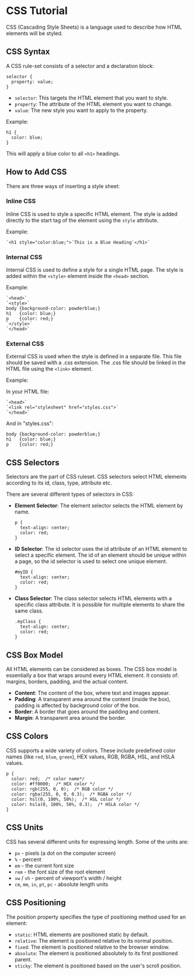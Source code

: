 # CSS Tutorial

CSS (Cascading Style Sheets) is a language used to describe how HTML elements will be styled.

## CSS Syntax

A CSS rule-set consists of a selector and a declaration block:

    selector {
      property: value;
    }

- `selector`: This targets the HTML element that you want to style.
- `property`: The attribute of the HTML element you want to change.
- `value`: The new style you want to apply to the property.

Example:

    h1 {
      color: blue;
    }

This will apply a blue color to all `<h1>` headings.

## How to Add CSS

There are three ways of inserting a style sheet:

### Inline CSS

Inline CSS is used to style a specific HTML element. The style is added directly to the start tag of the element using the `style` attribute.

Example:

    `<h1 style="color:blue;">`This is a Blue Heading`</h1>`

### Internal CSS

Internal CSS is used to define a style for a single HTML page. The style is added within the `<style>` element inside the `<head>` section.

Example:

    `<head>`
    `<style>`
    body {background-color: powderblue;}
    h1   {color: blue;}
    p    {color: red;}
    `</style>`
    `</head>`

### External CSS

External CSS is used when the style is defined in a separate file. This file should be saved with a .css extension. The .css file should be linked in the HTML file using the `<link>` element.

Example:

In your HTML file:

    `<head>`
    `<link rel="stylesheet" href="styles.css">`
    `</head>`

And in "styles.css":

    body {background-color: powderblue;}
    h1   {color: blue;}
    p    {color: red;}


## CSS Selectors

Selectors are the part of CSS ruleset. CSS selectors select HTML elements according to its id, class, type, attribute etc.

There are several different types of selectors in CSS:

- **Element Selector**: The element selector selects the HTML element by name.

  ```
  p {
    text-align: center;
    color: red;
  }
  ```
- **ID Selector**: The id selector uses the id attribute of an HTML element to select a specific element. The id of an element should be unique within a page, so the id selector is used to select one unique element.

  ```
  #myID {
    text-align: center;
    color: red;
  }
  ```
- **Class Selector**: The class selector selects HTML elements with a specific class attribute. It is possible for multiple elements to share the same class.

  ```
  .myClass {
    text-align: center;
    color: red;
  }
  ```

## CSS Box Model

All HTML elements can be considered as boxes. The CSS box model is essentially a box that wraps around every HTML element. It consists of: margins, borders, padding, and the actual content.

- **Content**: The content of the box, where text and images appear.
- **Padding**: A transparent area around the content (inside the box), padding is affected by background color of the box.
- **Border**: A border that goes around the padding and content.
- **Margin**: A transparent area around the border.

## CSS Colors

CSS supports a wide variety of colors. These include predefined color names (like `red`, `blue`, `green`), HEX values, RGB, RGBA, HSL, and HSLA values.

    p {
      color: red;  /* color name*/
      color: #ff0000;  /* HEX color */
      color: rgb(255, 0, 0);  /* RGB color */
      color: rgba(255, 0, 0, 0.3);  /* RGBA color */
      color: hsl(0, 100%, 50%);  /* HSL color */
      color: hsla(0, 100%, 50%, 0.3);  /* HSLA color */
    }

## CSS Units

CSS has several different units for expressing length. Some of the units are:

- `px` - pixels (a dot on the computer screen)
- `%` - percent
- `em` - the current font size
- `rem` - the font size of the root element
- `vw` / `vh` - percent of viewport's width / height
- `cm`, `mm`, `in`, `pt`, `pc` - absolute length units

## CSS Positioning

The position property specifies the type of positioning method used for an element:

- `static`: HTML elements are positioned static by default.
- `relative`: The element is positioned relative to its normal position.
- `fixed`: The element is positioned relative to the browser window.
- `absolute`: The element is positioned absolutely to its first positioned parent.
- `sticky`: The element is positioned based on the user's scroll position.
